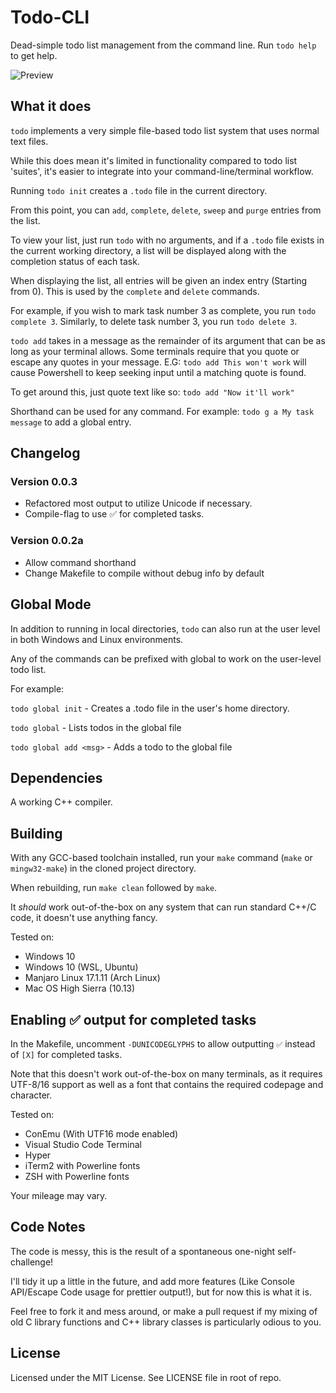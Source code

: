 # Todo-CLI
Dead-simple todo list management from the command line.
Run `todo help` to get help.

![Preview](https://thumbs.gfycat.com/WetPitifulFoal-size_restricted.gif)

## What it does
`todo` implements a very simple file-based todo list system that uses normal text files.

While this does mean it's limited in functionality compared to todo list 'suites', it's easier to integrate into your command-line/terminal workflow.

Running `todo init` creates a `.todo` file in the current directory.

From this point, you can `add`, `complete`, `delete`, `sweep` and `purge` entries from the list.

To view your list, just run `todo` with no arguments, and if a `.todo` file exists in the current working directory, a list will be displayed along with the completion status of each task.

When displaying the list, all entries will be given an index entry (Starting from 0). This is used by the `complete` and `delete` commands.

For example, if you wish to mark task number 3 as complete, you run `todo complete 3`.
Similarly, to delete task number 3, you run `todo delete 3`.

`todo add` takes in a message as the remainder of its argument that can be as long as your terminal allows. Some terminals require that you quote or escape any quotes in your message.
E.G: `todo add This won't work` will cause Powershell to keep seeking input until a matching quote is found.

To get around this, just quote text like so: `todo add "Now it'll work"`

Shorthand can be used for any command. For example:
`todo g a My task message` to add a global entry.

## Changelog
### Version 0.0.3
+ Refactored most output to utilize Unicode if necessary.
+ Compile-flag to use ✅ for completed tasks.

### Version 0.0.2a
+ Allow command shorthand
+ Change Makefile to compile without debug info by default

## Global Mode
In addition to running in local directories, `todo` can also run at the user level in both Windows and Linux environments.

Any of the commands can be prefixed with global to work on the user-level todo list.

For example:

`todo global init` - Creates a .todo file in the user's home directory.

`todo global` - Lists todos in the global file

`todo global add <msg>` - Adds a todo to the global file

## Dependencies
A working C++ compiler.

## Building
With any GCC-based toolchain installed, run your `make` command (`make` or `mingw32-make`) in the cloned project directory.

When rebuilding, run `make clean` followed by `make`.

It _should_ work out-of-the-box on any system that can run standard C++/C code, it doesn't use anything fancy.

Tested on:
 + Windows 10
 + Windows 10 (WSL, Ubuntu)
 + Manjaro Linux 17.1.11 (Arch Linux)
 + Mac OS High Sierra (10.13)

## Enabling ✅ output for completed tasks
In the Makefile, uncomment `-DUNICODEGLYPHS` to allow outputting `✅` instead of `[X]` for completed tasks.

Note that this doesn't work out-of-the-box on many terminals, as it requires UTF-8/16 support as well as a font that contains the required codepage and character.

Tested on:
+ ConEmu (With UTF16 mode enabled)
+ Visual Studio Code Terminal
+ Hyper
+ iTerm2 with Powerline fonts
+ ZSH with Powerline fonts

Your mileage may vary.

## Code Notes
The code is messy, this is the result of a spontaneous one-night self-challenge!

I'll tidy it up a little in the future, and add more features (Like Console API/Escape Code usage for prettier output!), but for now this is what it is. 

Feel free to fork it and mess around, or make a pull request if my mixing of old C library functions and C++ library classes is particularly odious to you.

## License
Licensed under the MIT License. See LICENSE file in root of repo.